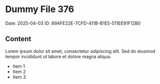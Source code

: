 # Dummy File 376

Date: 2025-04-03
ID: 89AFE22E-7CFD-411B-B1E5-511EE91F12B0

## Content

Lorem ipsum dolor sit amet, consectetur adipiscing elit.
Sed do eiusmod tempor incididunt ut labore et dolore magna aliqua.

* Item 1
* Item 2
* Item 3

